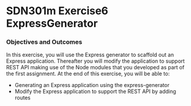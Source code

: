 # SDN301m Exercise6 ExpressGenerator

### Objectives and Outcomes
In this exercise, you will use the Express generator to scaffold out an Express application. Thereafter you will modify the application to support REST API making use of the Node modules that you developed as part of the first assignment. At the end of this exercise, you will be able to:
- Generating an Express application using the express-generator
- Modify the Express application to support the REST API by adding routes


